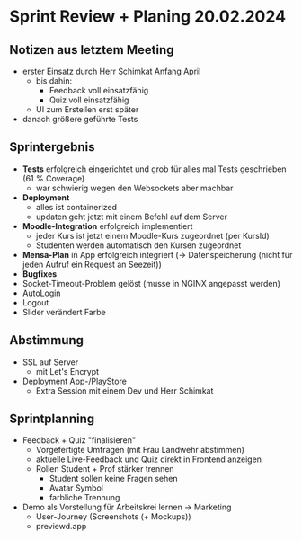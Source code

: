 # Sprint Review + Planing 20.02.2024

## Notizen aus letztem Meeting

- erster Einsatz durch Herr Schimkat Anfang April
  - bis dahin:
    - Feedback voll einsatzfähig
    - Quiz voll einsatzfähig
  - UI zum Erstellen erst später
- danach größere geführte Tests

## Sprintergebnis

- **Tests** erfolgreich eingerichtet und grob für alles mal Tests geschrieben (61 % Coverage)
  - war schwierig wegen den Websockets aber machbar
- **Deployment**
  - alles ist containerized
  - updaten geht jetzt mit einem Befehl auf dem Server
- **Moodle-Integration** erfolgreich implementiert
  - jeder Kurs ist jetzt einem Moodle-Kurs zugeordnet (per KursId)
  - Studenten werden automatisch den Kursen zugeordnet
- **Mensa-Plan** in App erfolgreich integriert (→ Datenspeicherung (nicht für jeden Aufruf ein Request an Seezeit))
- **Bugfixes**
- Socket-Timeout-Problem gelöst (musse in NGINX angepasst werden)
- AutoLogin
- Logout
- Slider verändert Farbe

## Abstimmung

- SSL auf Server
  - mit Let's Encrypt
- Deployment App-/PlayStore
  - Extra Session mit einem Dev und Herr Schimkat

## Sprintplanning

- Feedback + Quiz "finalisieren"
  - Vorgefertigte Umfragen (mit Frau Landwehr abstimmen)
  - aktuelle Live-Feedback und Quiz direkt in Frontend anzeigen
  - Rollen Student + Prof stärker trennen
    - Student sollen keine Fragen sehen
    - Avatar Symbol
    - farbliche Trennung
- Demo als Vorstellung für Arbeitskrei lernen → Marketing
  - User-Journey (Screenshots (+ Mockups))
  - previewd.app